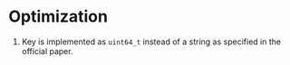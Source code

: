 # Optimization
1. Key is implemented as `uint64_t` instead of a string as specified in the official paper.